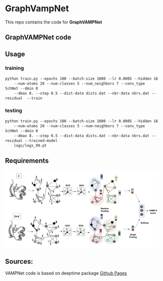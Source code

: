 # GraphVampNet

This repo contains the code for **GraphVAMPNet**


## GraphVAMPNet code

## Usage

### training
```
python train.py --epochs 100 --batch-size 1000 --lr 0.0005 --hidden 16  
    --num-atoms 20 --num-classes 5 --num_neighbors 7 --conv_type SchNet --dmin 0 
    --dmax 8. --step 0.5 --dist-data dists.dat --nbr-data nbrs.dat --residual  --train
```
### testing

```
python train.py --epochs 100 --batch-size 1000 --lr 0.0005 --hidden 16 
    --num-atoms 20 --num-classes 5 --num-neighbors 7 --conv_type SchNet --dmin 0
    --dmax 8. --step 0.5 --dist-data dists.dat --nbr-data nbrs.dat --residual --trained-model
    logs/logs_99.pt
```

## Requirements


![figure](figure_1.png)

## Sources:
VAMPNet code is based on deeptime package [Github Pages](https://deeptime-ml.github.io/latest/index.html)
